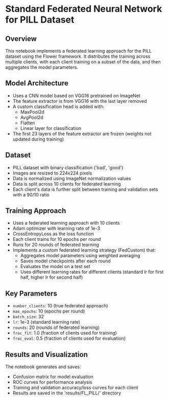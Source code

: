 # Standard Federated Neural Network for PILL Dataset

## Overview
This notebook implements a federated learning approach for the PILL dataset using the Flower framework. It distributes the training across multiple clients, with each client training on a subset of the data, and then aggregates the model parameters.

## Model Architecture
- Uses a CNN model based on VGG16 pretrained on ImageNet
- The feature extractor is from VGG16 with the last layer removed
- A custom classification head is added with:
  - MaxPool2d
  - AvgPool2d
  - Flatten
  - Linear layer for classification
- The first 23 layers of the feature extractor are frozen (weights not updated during training)

## Dataset
- PILL dataset with binary classification ('bad', 'good')
- Images are resized to 224x224 pixels
- Data is normalized using ImageNet normalization values
- Data is split across 10 clients for federated learning
- Each client's data is further split between training and validation sets with a 90/10 ratio

## Training Approach
- Uses a federated learning approach with 10 clients
- Adam optimizer with learning rate of 1e-3
- CrossEntropyLoss as the loss function
- Each client trains for 10 epochs per round
- Runs for 20 rounds of federated learning
- Implements a custom federated learning strategy (FedCustom) that:
  - Aggregates model parameters using weighted averaging
  - Saves model checkpoints after each round
  - Evaluates the model on a test set
  - Uses different learning rates for different clients (standard lr for first half, higher lr for second half)

## Key Parameters
- `number_clients`: 10 (true federated approach)
- `max_epochs`: 10 (epochs per round)
- `batch_size`: 32
- `lr`: 1e-3 (standard learning rate)
- `rounds`: 20 (rounds of federated learning)
- `frac_fit`: 1.0 (fraction of clients used for training)
- `frac_eval`: 0.5 (fraction of clients used for evaluation)

## Results and Visualization
The notebook generates and saves:
- Confusion matrix for model evaluation
- ROC curves for performance analysis
- Training and validation accuracy/loss curves for each client
- Results are saved in the 'results/FL_PILL/' directory